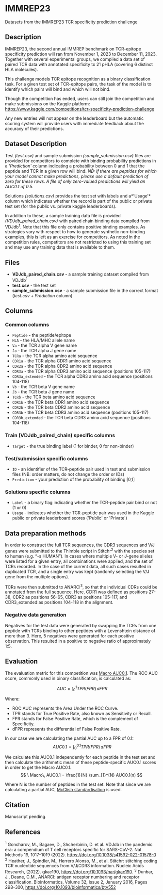 # IMMREP23
Datasets from the IMMREP23 TCR specificity prediction challenge

## Description

IMMREP23, the second annual IMMREP benchmark on TCR-epitope specificity prediction will ran from November 1, 2023 to December 11, 2023. Together with several experimental groups, we compiled a data set of paired TCR data with annotated specificity to 21 pHLA (covering 6 distinct HLA molecules).

This challenge models TCR epitope recognition as a binary classification task. For a given test set of TCR-epitope pairs, the task of the model is to identify which pairs will bind and which will not bind.

Though the competition has ended, users can still join the competition and make submissions on the Kaggle platform:
https://www.kaggle.com/competitions/tcr-specificity-prediction-challenge

Any new entries will not appear on the leaderboard but the automatic scoring system will provide users with immediate feedback about the accuracy of their predictions.


## Dataset Description

Test *(test.csv)* and sample submission *(sample_submission.csv)* files are provided for competitors to complete with binding probability predictions in a *'Prediction'* column indicating a probability between 0 and 1 that the peptide and TCR in a given row will bind. *NB: If there are peptides for which your model cannot make predictions, please use a default prediction of zero for these rows. A file of only zero-valued predictions will yield an AUC0.1 of 0.5.*

Solutions *(solutions.csv)* provides the test set with labels and a*'Usage'* column which indicates whether the record is part of the public or private test set (for the public vs. private kaggle leaderboards).

In addition to these, a sample training data file is provided *(VDJdb_paired_chain.csv)* with paired chain binding data compiled from VDJdb<sup>1</sup>. Note that this file only contains positive binding examples. As strategies vary with respect to how to generate synthetic non-binding examples, this is left as an exercise for competitors. As noted in the competition rules, competitors are not restricted to using this training set and may use any training data that is available to them.


## Files

*   **VDJdb_paired_chain.csv** - a sample training dataset compiled from VDJdb<sup>1</sup>
*   **test.csv** - the test set
*   **sample_submission.csv** - a sample submission file in the correct format (*test.csv* + *Prediction* column)

## Columns

### Common columns
*   `Peptide` - the peptide/epitope
*   `HLA` - the HLA/MHC allele name
*   `Va` - the TCR alpha V gene name
*   `Ja` - the TCR alpha J gene name
*   `TCRa` - the TCR alpha amino acid sequence
*   `CDR1a` - the TCR alpha CDR1 amino acid sequence
*   `CDR2a` - the TCR alpha CDR2 amino acid sequence
*   `CDR3a` - the TCR alpha CDR3 amino acid sequence (positions 105-117)
*   `CDR3a_extended` - the TCR alpha CDR3 amino acid sequence (positions 104-118)
*   `Vb` - the TCR beta V gene name
*   `Jb` - the TCR beta J gene name
*   `TCRb` - the TCR beta amino acid sequence
*   `CDR1b` - the TCR beta CDR1 amino acid sequence
*   `CDR2b` - the TCR beta CDR2 amino acid sequence
*   `CDR3b` - the TCR beta CDR3 amino acid sequence (positions 105-117)
*   `CDR3b_extended` - the TCR beta CDR3 amino acid sequence (positions 104-118)

### Train (VDJdb_paired_chain) specific columns
*   `Target` - the true binding label (1 for binder, 0 for non-binder)

### Test/submission specific columns
*   `ID` - an identifier of the TCR-peptide pair used in test and submission files (NB: order matters, do not change the order or IDs)
*   `Prediction` - your prediction of the probability of binding [0,1]

### Solutions specific columns
*   `Label` - a binary flag indicating whether the TCR-peptide pair bind or not (1 or 0)
*   `Usage` - indicates whether the TCR-peptide pair was used in the Kaggle public or private leaderboard scores ('Public' or 'Private')


## Data preparation methods

In order to construct the full TCR sequences, the CDR3 sequences and V/J genes were submitted to the Thimble script in Stitchr<sup>2</sup> with the species set to human (e.g. “-s HUMAN”). In cases where multiple V- or J-gene alleles were listed for a given entry, all combinations were applied, and the set of TCRs recorded. In the case of the current data, all such cases resulted in duplicated TCR, and a single entry was kept (randomly selecting the V/J gene from the multiple options).

TCRs were then submitted to ANARCI<sup>3</sup>, so that the individual CDRs could be annotated from the full sequence. Here, CDR1 was defined as positions 27-38, CDR2 as positions 56-65, CDR3 as positions 105-117, and CDR3_extended as positions 104-118 in the alignment.


### Negative data generation

Negatives for the test data were generated by swapping the TCRs from one peptide with TCRs binding to other peptides with a Levenshtein distance of more than 3. Here, 5 negatives were generated for each positive observation. This resulted in a positive to negative ratio of approximately 1:5.




## Evaluation

The evaluation metric for this competition was [Macro AUC0.1](https://scikit-learn.org/stable/modules/generated/sklearn.metrics.roc_auc_score.html). The ROC AUC score, commonly used in binary classification, is calculated as: 

$$ \ AUC = \int_0^1 TPR(FPR)\, dFPR $$

Where:
- ROC AUC represents the Area Under the ROC Curve.
- TPR stands for True Positive Rate, also known as Sensitivity or Recall.
- FPR stands for False Positive Rate, which is the complement of Specificity.
- dFPR represents the differential of False Positive Rate.

In our case we are calculating the partial AUC up to a FPR of 0.1:
$$ \ AUC0.1 = \int_0^{0.1} TPR(FPR)\, dFPR $$

We calculate this AUC0.1 independently for each peptide in the test set and then calculate the arithmetic mean of these peptide-specific AUC0.1 scores in order to get the Macro AUC0.1.
$$ \ Macro\, AUC0.1 = \frac{1}{N} \sum_{1}^{N} AUC0.1(n) $$

Where N is the number of peptides in the test set. Note that since we are calculating a partial AUC, [McClish standardisation](https://doi.org/10.1177/0272989X8900900307) is used.


## Citation

Manuscript pending.


## References
<sup>1</sup> Goncharov, M., Bagaev, D., Shcherbinin, D. et al. VDJdb in the pandemic era: a compendium of T cell receptors specific for SARS-CoV-2. Nat Methods 19, 1017–1019 (2022). https://doi.org/10.1038/s41592-022-01578-0
<sup>2</sup> Heather, J., Spindler, M., Herrero Alonso, M., et al. Stitchr: stitching coding TCR nucleotide sequences from V/J/CDR3 information. Nucleic Acids Research, (2022). gkac190, https://doi.org/10.1093/nar/gkac190.
<sup>3</sup> Dunbar, J., Deane, C.M., ANARCI: antigen receptor numbering and receptor classification. Bioinformatics, Volume 32, Issue 2, January 2016, Pages 298–300, https://doi.org/10.1093/bioinformatics/btv552
